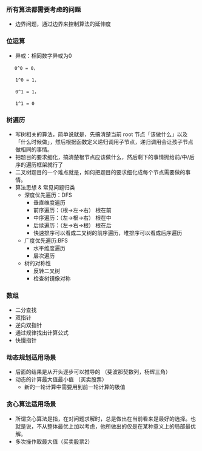 ### 所有算法都需要考虑的问题
- 边界问题，通过边界来控制算法的延伸度

### 位运算
- 异或：相同数字异或为0
```
   0^0 = 0，

　　1^0 = 1，

　　0^1 = 1，

　　1^1 = 0
```

### 树遍历
- 写树相关的算法，简单说就是，先搞清楚当前 root 节点「该做什么」以及「什么时候做」，然后根据函数定义递归调用子节点，递归调用会让孩子节点做相同的事情。
- 把题目的要求细化，搞清楚根节点应该做什么，然后剩下的事情抛给前/中/后序的遍历框架就行了
- 二叉树题目的一个难点就是，如何把题目的要求细化成每个节点需要做的事情。
- 算法思想 & 常见问题归类
    - 深度优先遍历：DFS
        - 垂直维度遍历
        - 前序遍历：（根->左->右） 根在前
        - 中序遍历：（左->根->右） 根在中
        - 后续遍历：（左->右->根） 根在后
        - 快速排序可以看成二叉树的前序遍历，堆排序可以看成后序遍历
    - 广度优先遍历:BFS
        - 水平维度遍历
        - 层次遍历
    - 树的对称性
        - 反转二叉树
        - 检查树镜像对称
        
    
    
    
 ### 数组
 - 二分查找
 - 双指针
 - 逆向双指针
 - 通过规律找出计算公式
 - 快慢指针
 
 ### 动态规划适用场景
  - 后面的结果是从开头逐步可以推导的  （斐波那契数列，杨辉三角）
  - 动态的计算最大值最小值 （买卖股票）
    - 新的一轮计算中需要用到前一轮计算的极值
 
 ### 贪心算法适用场景
 - 所谓贪心算法是指，在对问题求解时，总是做出在当前看来是最好的选择。也就是说，不从整体最优上加以考虑，他所做出的仅是在某种意义上的局部最优解。
 - 多次操作取最大值（买卖股票2）
　　
   
